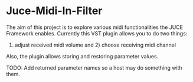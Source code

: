 Juce-Midi-In-Filter
===================

The aim of this project is to explore various midi functionalities the JUCE Framework enables. Currently this VST plugin allows you to do two things: 

1) adjust received midi volume and 2) choose receiving midi channel

Also, the plugin allows storing and restoring parameter values.

TODO: Add returned parameter names so a host may do something with them.